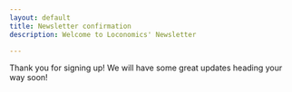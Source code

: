 ```yaml
---
layout: default
title: Newsletter confirmation
description: Welcome to Loconomics' Newsletter

---
```


Thank you for signing up! We will have some great updates heading your way soon!
